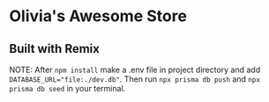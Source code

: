 # Olivia's Awesome Store

## Built with Remix

NOTE:
After `npm install` make a .env file in project directory and add `DATABASE_URL="file:./dev.db"`. Then run `npx prisma db push` and `npx prisma db seed` in your terminal.
